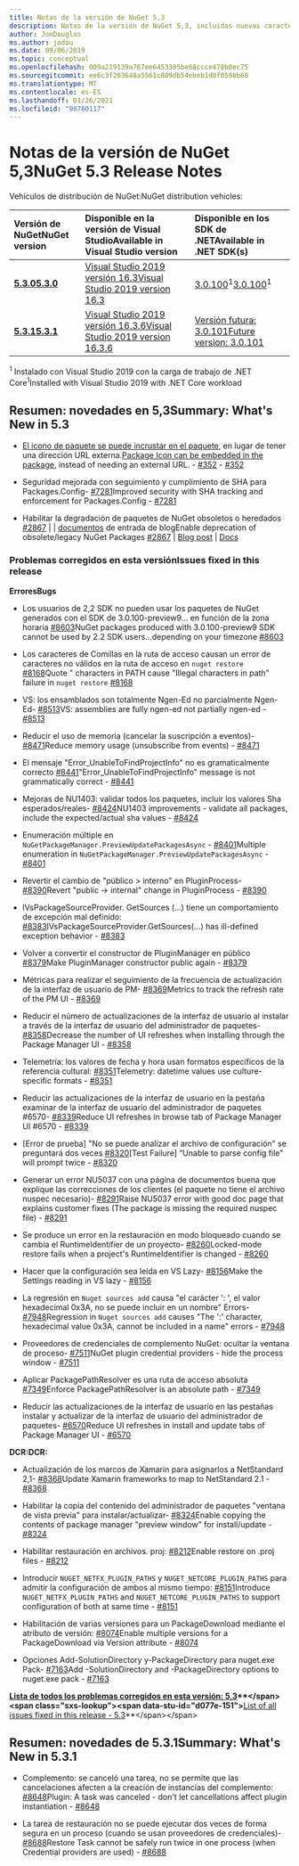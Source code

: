 ```yaml
---
title: Notas de la versión de NuGet 5,3
description: Notas de la versión de NuGet 5,3, incluidas nuevas características, correcciones de errores y DCR.
author: JonDouglas
ms.author: jodou
ms.date: 09/06/2019
ms.topic: conceptual
ms.openlocfilehash: 009a219139a767ee6453305be68ccce478b0ec75
ms.sourcegitcommit: ee6c3f203648a5561c809db54ebeb1d0f0598b68
ms.translationtype: MT
ms.contentlocale: es-ES
ms.lasthandoff: 01/26/2021
ms.locfileid: "98780117"
---
```

# <a name="nuget-53-release-notes"></a><span data-ttu-id="d077e-103">Notas de la versión de NuGet 5,3</span><span class="sxs-lookup"><span data-stu-id="d077e-103">NuGet 5.3 Release Notes</span></span>

<span data-ttu-id="d077e-104">Vehículos de distribución de NuGet:</span><span class="sxs-lookup"><span data-stu-id="d077e-104">NuGet distribution vehicles:</span></span>

| <span data-ttu-id="d077e-105">Versión de NuGet</span><span class="sxs-lookup"><span data-stu-id="d077e-105">NuGet version</span></span> | <span data-ttu-id="d077e-106">Disponible en la versión de Visual Studio</span><span class="sxs-lookup"><span data-stu-id="d077e-106">Available in Visual Studio version</span></span>| <span data-ttu-id="d077e-107">Disponible en los SDK de .NET</span><span class="sxs-lookup"><span data-stu-id="d077e-107">Available in .NET SDK(s)</span></span>|
|:---|:---|:---|
| [<span data-ttu-id="d077e-108">**5.3.0**</span><span class="sxs-lookup"><span data-stu-id="d077e-108">**5.3.0**</span></span>](https://nuget.org/downloads) | [<span data-ttu-id="d077e-109">Visual Studio 2019 versión 16.3</span><span class="sxs-lookup"><span data-stu-id="d077e-109">Visual Studio 2019 version 16.3</span></span>](https://visualstudio.microsoft.com/downloads/) | <span data-ttu-id="d077e-110">[3.0.100](https://dotnet.microsoft.com/download/dotnet-core/3.0)<sup>1</sup></span><span class="sxs-lookup"><span data-stu-id="d077e-110">[3.0.100](https://dotnet.microsoft.com/download/dotnet-core/3.0)<sup>1</sup></span></span> |
| [<span data-ttu-id="d077e-111">**5.3.1**</span><span class="sxs-lookup"><span data-stu-id="d077e-111">**5.3.1**</span></span>](https://nuget.org/downloads) | [<span data-ttu-id="d077e-112">Visual Studio 2019 versión 16.3.6</span><span class="sxs-lookup"><span data-stu-id="d077e-112">Visual Studio 2019 version 16.3.6</span></span>](https://visualstudio.microsoft.com/downloads/) | [<span data-ttu-id="d077e-113">Versión futura: 3.0.101</span><span class="sxs-lookup"><span data-stu-id="d077e-113">Future version: 3.0.101</span></span>](https://dotnet.microsoft.com/download/dotnet-core/3.0) |

<span data-ttu-id="d077e-114"><sup>1</sup> Instalado con Visual Studio 2019 con la carga de trabajo de .NET Core</span><span class="sxs-lookup"><span data-stu-id="d077e-114"><sup>1</sup>Installed with Visual Studio 2019 with .NET Core workload</span></span>

## <a name="summary-whats-new-in-53"></a><span data-ttu-id="d077e-115">Resumen: novedades en 5,3</span><span class="sxs-lookup"><span data-stu-id="d077e-115">Summary: What's New in 5.3</span></span>

* <span data-ttu-id="d077e-116">[El icono de paquete se puede incrustar en el paquete](../reference/msbuild-targets.md#packing-an-icon-image-file), en lugar de tener una dirección URL externa.</span><span class="sxs-lookup"><span data-stu-id="d077e-116">[Package Icon can be embedded in the package](../reference/msbuild-targets.md#packing-an-icon-image-file), instead of needing an external URL.</span></span><span data-ttu-id="d077e-117"> - [#352](https://github.com/NuGet/Home/issues/352)</span><span class="sxs-lookup"><span data-stu-id="d077e-117"> - [#352](https://github.com/NuGet/Home/issues/352)</span></span>

* <span data-ttu-id="d077e-118">Seguridad mejorada con seguimiento y cumplimiento de SHA para Packages.Config- [#7281](https://github.com/NuGet/Home/issues/7281)</span><span class="sxs-lookup"><span data-stu-id="d077e-118">Improved security with SHA tracking and enforcement for Packages.Config - [#7281](https://github.com/NuGet/Home/issues/7281)</span></span>

* <span data-ttu-id="d077e-119">Habilitar la degradación de paquetes de NuGet obsoletos o heredados [#2867](https://github.com/NuGet/Home/issues/2867)  |  [](https://devblogs.microsoft.com/nuget/deprecating-packages-on-nuget-org/)  |  [documentos](../nuget-org/deprecate-packages.md) de entrada de blog</span><span class="sxs-lookup"><span data-stu-id="d077e-119">Enable deprecation of obsolete/legacy NuGet Packages [#2867](https://github.com/NuGet/Home/issues/2867) | [Blog post](https://devblogs.microsoft.com/nuget/deprecating-packages-on-nuget-org/) | [Docs](../nuget-org/deprecate-packages.md)</span></span>

### <a name="issues-fixed-in-this-release"></a><span data-ttu-id="d077e-120">Problemas corregidos en esta versión</span><span class="sxs-lookup"><span data-stu-id="d077e-120">Issues fixed in this release</span></span>

<span data-ttu-id="d077e-121">**Errores**</span><span class="sxs-lookup"><span data-stu-id="d077e-121">**Bugs**</span></span>

* <span data-ttu-id="d077e-122">Los usuarios de 2,2 SDK no pueden usar los paquetes de NuGet generados con el SDK de 3.0.100-preview9... en función de la zona horaria [#8603](https://github.com/NuGet/Home/issues/8603)</span><span class="sxs-lookup"><span data-stu-id="d077e-122">NuGet packages produced with 3.0.100-preview9 SDK cannot be used by 2.2 SDK users...depending on your timezone [#8603](https://github.com/NuGet/Home/issues/8603)</span></span>

* <span data-ttu-id="d077e-123">Los caracteres de Comillas en la ruta de acceso causan un error de caracteres no válidos en la ruta de acceso en `nuget restore` [#8168](https://github.com/NuGet/Home/issues/8168)</span><span class="sxs-lookup"><span data-stu-id="d077e-123">Quote " characters in PATH cause "Illegal characters in path" failure in `nuget restore` [#8168](https://github.com/NuGet/Home/issues/8168)</span></span>

* <span data-ttu-id="d077e-124">VS: los ensamblados son totalmente Ngen-Ed no parcialmente Ngen-Ed- [#8513](https://github.com/NuGet/Home/issues/8513)</span><span class="sxs-lookup"><span data-stu-id="d077e-124">VS: assemblies are fully ngen-ed not partially ngen-ed - [#8513](https://github.com/NuGet/Home/issues/8513)</span></span>

* <span data-ttu-id="d077e-125">Reducir el uso de memoria (cancelar la suscripción a eventos)- [#8471](https://github.com/NuGet/Home/issues/8471)</span><span class="sxs-lookup"><span data-stu-id="d077e-125">Reduce memory usage (unsubscribe from events) - [#8471](https://github.com/NuGet/Home/issues/8471)</span></span>

* <span data-ttu-id="d077e-126">El mensaje "Error_UnableToFindProjectInfo" no es gramaticalmente correcto [#8441](https://github.com/NuGet/Home/issues/8441)</span><span class="sxs-lookup"><span data-stu-id="d077e-126">"Error_UnableToFindProjectInfo" message is not grammatically correct - [#8441](https://github.com/NuGet/Home/issues/8441)</span></span>

* <span data-ttu-id="d077e-127">Mejoras de NU1403: validar todos los paquetes, incluir los valores Sha esperados/reales- [#8424](https://github.com/NuGet/Home/issues/8424)</span><span class="sxs-lookup"><span data-stu-id="d077e-127">NU1403 improvements - validate all packages, include the expected/actual sha values - [#8424](https://github.com/NuGet/Home/issues/8424)</span></span>

* <span data-ttu-id="d077e-128">Enumeración múltiple en `NuGetPackageManager.PreviewUpdatePackagesAsync`  -  [#8401](https://github.com/NuGet/Home/issues/8401)</span><span class="sxs-lookup"><span data-stu-id="d077e-128">Multiple enumeration in `NuGetPackageManager.PreviewUpdatePackagesAsync` - [#8401](https://github.com/NuGet/Home/issues/8401)</span></span>

* <span data-ttu-id="d077e-129">Revertir el cambio de "público > interno" en PluginProcess- [#8390](https://github.com/NuGet/Home/issues/8390)</span><span class="sxs-lookup"><span data-stu-id="d077e-129">Revert "public -> internal" change in PluginProcess - [#8390](https://github.com/NuGet/Home/issues/8390)</span></span>

* <span data-ttu-id="d077e-130">IVsPackageSourceProvider. GetSources (...) tiene un comportamiento de excepción mal definido: [#8383](https://github.com/NuGet/Home/issues/8383)</span><span class="sxs-lookup"><span data-stu-id="d077e-130">IVsPackageSourceProvider.GetSources(…) has ill-defined exception behavior - [#8383](https://github.com/NuGet/Home/issues/8383)</span></span>

* <span data-ttu-id="d077e-131">Volver a convertir el constructor de PluginManager en público [#8379](https://github.com/NuGet/Home/issues/8379)</span><span class="sxs-lookup"><span data-stu-id="d077e-131">Make PluginManager constructor public again - [#8379](https://github.com/NuGet/Home/issues/8379)</span></span>

* <span data-ttu-id="d077e-132">Métricas para realizar el seguimiento de la frecuencia de actualización de la interfaz de usuario de PM- [#8369](https://github.com/NuGet/Home/issues/8369)</span><span class="sxs-lookup"><span data-stu-id="d077e-132">Metrics to track the refresh rate of the PM UI - [#8369](https://github.com/NuGet/Home/issues/8369)</span></span>

* <span data-ttu-id="d077e-133">Reducir el número de actualizaciones de la interfaz de usuario al instalar a través de la interfaz de usuario del administrador de paquetes- [#8358](https://github.com/NuGet/Home/issues/8358)</span><span class="sxs-lookup"><span data-stu-id="d077e-133">Decrease the number of UI refreshes when installing through the Package Manager UI - [#8358](https://github.com/NuGet/Home/issues/8358)</span></span>

* <span data-ttu-id="d077e-134">Telemetría: los valores de fecha y hora usan formatos específicos de la referencia cultural: [#8351](https://github.com/NuGet/Home/issues/8351)</span><span class="sxs-lookup"><span data-stu-id="d077e-134">Telemetry:  datetime values use culture-specific formats - [#8351](https://github.com/NuGet/Home/issues/8351)</span></span>

* <span data-ttu-id="d077e-135">Reducir las actualizaciones de la interfaz de usuario en la pestaña examinar de la interfaz de usuario del administrador de paquetes #6570- [#8339](https://github.com/NuGet/Home/issues/8339)</span><span class="sxs-lookup"><span data-stu-id="d077e-135">Reduce UI refreshes in browse tab of Package Manager UI #6570 - [#8339](https://github.com/NuGet/Home/issues/8339)</span></span>

* <span data-ttu-id="d077e-136">[Error de prueba] "No se puede analizar el archivo de configuración" se preguntará dos veces [#8320](https://github.com/NuGet/Home/issues/8320)</span><span class="sxs-lookup"><span data-stu-id="d077e-136">[Test Failure] “Unable to parse config file” will prompt twice - [#8320](https://github.com/NuGet/Home/issues/8320)</span></span>

* <span data-ttu-id="d077e-137">Generar un error NU5037 con una página de documentos buena que explique las correcciones de los clientes (el paquete no tiene el archivo nuspec necesario)- [#8291](https://github.com/NuGet/Home/issues/8291)</span><span class="sxs-lookup"><span data-stu-id="d077e-137">Raise NU5037 error with good doc page that explains customer fixes (The package is missing the required nuspec file) - [#8291](https://github.com/NuGet/Home/issues/8291)</span></span>

* <span data-ttu-id="d077e-138">Se produce un error en la restauración en modo bloqueado cuando se cambia el RuntimeIdentifier de un proyecto- [#8260](https://github.com/NuGet/Home/issues/8260)</span><span class="sxs-lookup"><span data-stu-id="d077e-138">Locked-mode restore fails when a project's RuntimeIdentifier is changed - [#8260](https://github.com/NuGet/Home/issues/8260)</span></span>

* <span data-ttu-id="d077e-139">Hacer que la configuración sea leída en VS Lazy- [#8156](https://github.com/NuGet/Home/issues/8156)</span><span class="sxs-lookup"><span data-stu-id="d077e-139">Make the Settings reading in VS lazy - [#8156](https://github.com/NuGet/Home/issues/8156)</span></span>

* <span data-ttu-id="d077e-140">La regresión en `Nuget sources add` causa "el carácter ': ', el valor hexadecimal 0x3A, no se puede incluir en un nombre" Errors- [#7948](https://github.com/NuGet/Home/issues/7948)</span><span class="sxs-lookup"><span data-stu-id="d077e-140">Regression in `Nuget sources add` causes "The ':' character, hexadecimal value 0x3A, cannot be included in a name" errors - [#7948](https://github.com/NuGet/Home/issues/7948)</span></span>

* <span data-ttu-id="d077e-141">Proveedores de credenciales de complemento NuGet: ocultar la ventana de proceso- [#7511](https://github.com/NuGet/Home/issues/7511)</span><span class="sxs-lookup"><span data-stu-id="d077e-141">NuGet plugin credential providers - hide the process window - [#7511](https://github.com/NuGet/Home/issues/7511)</span></span>

* <span data-ttu-id="d077e-142">Aplicar PackagePathResolver es una ruta de acceso absoluta [#7349](https://github.com/NuGet/Home/issues/7349)</span><span class="sxs-lookup"><span data-stu-id="d077e-142">Enforce PackagePathResolver is an absolute path - [#7349](https://github.com/NuGet/Home/issues/7349)</span></span>

* <span data-ttu-id="d077e-143">Reducir las actualizaciones de la interfaz de usuario en las pestañas instalar y actualizar de la interfaz de usuario del administrador de paquetes- [#6570](https://github.com/NuGet/Home/issues/6570)</span><span class="sxs-lookup"><span data-stu-id="d077e-143">Reduce UI refreshes in install and update tabs of Package Manager UI - [#6570](https://github.com/NuGet/Home/issues/6570)</span></span>

<span data-ttu-id="d077e-144">**DCR:**</span><span class="sxs-lookup"><span data-stu-id="d077e-144">**DCR:**</span></span>

* <span data-ttu-id="d077e-145">Actualización de los marcos de Xamarin para asignarlos a NetStandard 2,1- [#8368](https://github.com/NuGet/Home/issues/8368)</span><span class="sxs-lookup"><span data-stu-id="d077e-145">Update Xamarin frameworks to map to NetStandard 2.1 - [#8368](https://github.com/NuGet/Home/issues/8368)</span></span>

* <span data-ttu-id="d077e-146">Habilitar la copia del contenido del administrador de paquetes "ventana de vista previa" para instalar/actualizar- [#8324](https://github.com/NuGet/Home/issues/8324)</span><span class="sxs-lookup"><span data-stu-id="d077e-146">Enable copying the contents of package manager "preview window" for install/update - [#8324](https://github.com/NuGet/Home/issues/8324)</span></span>

* <span data-ttu-id="d077e-147">Habilitar restauración en archivos. proj: [#8212](https://github.com/NuGet/Home/issues/8212)</span><span class="sxs-lookup"><span data-stu-id="d077e-147">Enable restore on .proj files - [#8212](https://github.com/NuGet/Home/issues/8212)</span></span>

* <span data-ttu-id="d077e-148">Introducir `NUGET_NETFX_PLUGIN_PATHS` y `NUGET_NETCORE_PLUGIN_PATHS` para admitir la configuración de ambos al mismo tiempo: [#8151](https://github.com/NuGet/Home/issues/8151)</span><span class="sxs-lookup"><span data-stu-id="d077e-148">Introduce `NUGET_NETFX_PLUGIN_PATHS` and `NUGET_NETCORE_PLUGIN_PATHS` to support configuration of both at same time - [#8151](https://github.com/NuGet/Home/issues/8151)</span></span>

* <span data-ttu-id="d077e-149">Habilitación de varias versiones para un PackageDownload mediante el atributo de versión: [#8074](https://github.com/NuGet/Home/issues/8074)</span><span class="sxs-lookup"><span data-stu-id="d077e-149">Enable multiple versions for a PackageDownload via Version attribute - [#8074](https://github.com/NuGet/Home/issues/8074)</span></span>

* <span data-ttu-id="d077e-150">Opciones Add-SolutionDirectory y-PackageDirectory para nuget.exe Pack- [#7163](https://github.com/NuGet/Home/issues/7163)</span><span class="sxs-lookup"><span data-stu-id="d077e-150">Add -SolutionDirectory and -PackageDirectory options to nuget.exe pack - [#7163](https://github.com/NuGet/Home/issues/7163)</span></span>

<span data-ttu-id="d077e-151">**[Lista de todos los problemas corregidos en esta versión: 5,3](https://github.com/nuget/home/issues?q=is%3Aissue+is%3Aclosed+milestone%3A%225.3")**</span><span class="sxs-lookup"><span data-stu-id="d077e-151">**[List of all issues fixed in this release - 5.3](https://github.com/nuget/home/issues?q=is%3Aissue+is%3Aclosed+milestone%3A%225.3")**</span></span>

## <a name="summary-whats-new-in-531"></a><span data-ttu-id="d077e-152">Resumen: novedades de 5.3.1</span><span class="sxs-lookup"><span data-stu-id="d077e-152">Summary: What's New in 5.3.1</span></span>

* <span data-ttu-id="d077e-153">Complemento: se canceló una tarea, no se permite que las cancelaciones afecten a la creación de instancias del complemento: [#8648](https://github.com/NuGet/Home/issues/8648)</span><span class="sxs-lookup"><span data-stu-id="d077e-153">Plugin: A task was canceled - don't let cancellations affect plugin instantiation - [#8648](https://github.com/NuGet/Home/issues/8648)</span></span>

* <span data-ttu-id="d077e-154">La tarea de restauración no se puede ejecutar dos veces de forma segura en un proceso (cuando se usan proveedores de credenciales)- [#8688](https://github.com/NuGet/Home/issues/8688)</span><span class="sxs-lookup"><span data-stu-id="d077e-154">Restore Task cannot be safely run twice in one process (when Credential providers are used) - [#8688](https://github.com/NuGet/Home/issues/8688)</span></span>
